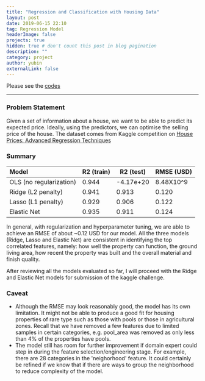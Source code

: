 ```yaml
---
title: "Regression and Classification with Housing Data"
layout: post
date: 2019-06-15 22:10
tag: Regression Model
headerImage: false
projects: true
hidden: true # don't count this post in blog pagination
description: ""
category: project
author: yubin
externalLink: false
---
```


Please see the [codes](https://github.com/yubin627/ga_projects/tree/master/Project_2)

---

### Problem Statement

Given a set of information about a house, we want to be able to predict its expected price. Ideally, using the predictors, we can optimise the selling price of the house.
The dataset comes from Kaggle competition on [House Prices: Advanced Regression Techniques](https://www.kaggle.com/c/house-prices-advanced-regression-techniques)


### Summary

|Model|R2 (train)|R2 (test)|RMSE (USD)|
|:--- | --- | --- | --- | 
|OLS (no regularization)|0.944| -4.17e+20|8.48X10^9|
|Ridge (L2 penalty)|0.941|0.913|0.120|
|Lasso (L1 penalty)|0.929|0.906|0.122|
|Elastic Net|0.935|0.911|0.124|

In general, with regularization and hyperparameter tuning, we are able to achieve an RMSE of about ~0.12 USD for our model. All the three models (Ridge, Lasso and Elastic Net) are consistent in identifying the top correlated features, namely: how well the property can function, the ground living area, how recent the property was built and the overall material and finish quality.


After reviewing all the models evaluated so far, I will proceed with the Ridge and Elastic Net models for submission of the kaggle challenge.

### Caveat

- Although the RMSE may look reasonably good, the model has its own limitation. It might not be able to produce a good fit for housing properties of rare type such as those with pools or those in agricultural zones. Recall that we have removed a few features due to limited samples in certain categories, e.g. pool_area was removed as only less than 4% of the properties have pools.
- The model still has room for further improvement if domain expert could step in during the feature selection/engineering stage. For example, there are 28 categories in the 'neighorhood' feature. It could certainly be refined if we know that if there are ways to group the neighborhood to reduce complexity of the model. 
